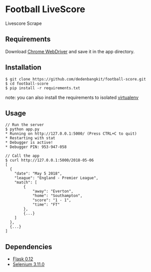 # Football LiveScore
Livescore Scrape

## Requirements 
Download [Chrome WebDriver](http://chromedriver.chromium.org/downloads) and save it in the app directory.

## Installation
```
$ git clone https://github.com/dedenbangkit/football-score.git
$ cd football-score
$ pip install -r requirements.txt
```
note: you can also install the requirements to isolated [virtualenv](https://virtualenv.pypa.io/en/stable/)

## Usage
```
// Run the server
$ python app.py
* Running on http://127.0.0.1:5000/ (Press CTRL+C to quit)
* Restarting with stat
* Debugger is active!
* Debugger PIN: 953-947-058

// Call the app
$ curl http://127.0.0.1:5000/2018-05-06
[
  {
    "date": "May 5 2018",
    "league": "England - Premier League",
    "match": [
        {
            "away": "Everton",
            "home": "Southampton",
            "score": "1 - 1",
            "time": "FT"
        },
        {...}
    ]
  },
  {...}
]
```

## Dependencies
- [Flask 0.12](http://flask.pocoo.org/)
- [Selenium 3.11.0](http://selenium-python.readthedocs.io/)
